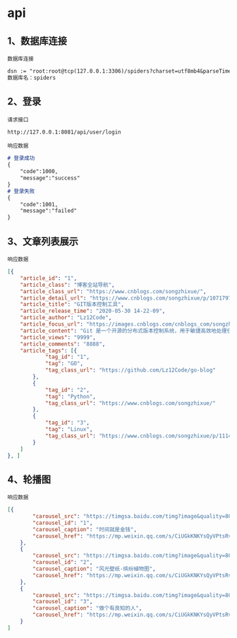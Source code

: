 # api

## 1、数据库连接
```数据库连接```
```markdown
dsn := "root:root@tcp(127.0.0.1:3306)/spiders?charset=utf8mb4&parseTime=True&loc=Local"
数据库名：spiders
```

## 2、登录

```请求接口```

```markdown
http://127.0.0.1:8081/api/user/login
```

```响应数据```

```markdown
# 登录成功
{
	"code":1000,
	"message":"success"
}
# 登录失败
{
	"code":1001,
	"message":"failed"
}
```

## 3、文章列表展示

```响应数据```

```json
[{
	"article_id": "1",
	"article_class": "博客全站导航",
	"article_class_url": "https://www.cnblogs.com/songzhixue/",
	"article_detail_url": "https://www.cnblogs.com/songzhixue/p/10717975.html",
	"article_title": "GIT版本控制工具",
	"article_release_time": "2020-05-30 14-22-09",
	"article_author": "Lz12Code",
	"article_focus_url": "https://images.cnblogs.com/cnblogs_com/songzhixue/1487435/o_1.jpg",
	"article_content": "Git 是一个开源的分布式版本控制系统，用于敏捷高效地处理任何或小或大的项目。Git 是 Linus Torvalds 为了帮助管理 Linux 内核开发而开发的一个开放源码的版本控制软件。Git 与常用的版本控制工具 CVS, Subversion 等不同，它采用了分布式版本库的方式，不必服务器端软件支持。",
	"article_views": "9999",
	"article_comments": "8888",
	"article_tags": [{
			"tag_id": "1",
			"tag": "GO",
			"tag_class_url": "https://github.com/Lz12Code/go-blog"
		},
		{
			"tag_id": "2",
			"tag": "Python",
			"tag_class_url": "https://www.cnblogs.com/songzhixue/"
		},
		{
			"tag_id": "3",
			"tag": "Linux",
			"tag_class_url": "https://www.cnblogs.com/songzhixue/p/11145760.html"
		}
	]
}, ]
```

## 4、轮播图

```响应数据```

```json
[{
		"carousel_src": "https://timgsa.baidu.com/timg?image&quality=80&size=b9999_10000&sec=1590909501932&di=ae98381c43fa0128d6f219e56fe876dd&imgtype=0&src=http%3A%2F%2Fimg.zcool.cn%2Fcommunity%2F01109a581b3802a84a0d304ff58e47.JPG%401280w_1l_2o_100sh.jpg",
		"carousel_id": "1",
		"carousel_caption": "时间就是金钱",
		"carousel_href": "https://mp.weixin.qq.com/s/CiUGkKNKYsQyVPtsRv6z4Q"
	},
	{
		"carousel_src": "https://timgsa.baidu.com/timg?image&quality=80&size=b9999_10000&sec=1590910098343&di=c723e2978392fe213fe7d726b6284aa8&imgtype=0&src=http%3A%2F%2Fimg.yanj.cn%2Fstore%2Fgoods%2F2433%2F2433_bb3d59a4fe001e725d2f70c208434136.jpg_max.jpg",
		"carousel_id": "2",
		"carousel_caption": "风光壁纸-缤纷植物图",
		"carousel_href": "https://mp.weixin.qq.com/s/CiUGkKNKYsQyVPtsRv6z4Q"
	},
	{
		"carousel_src": "https://timgsa.baidu.com/timg?image&quality=80&size=b9999_10000&sec=1590909633533&di=06ba82c19878a8801224193f37c7eb21&imgtype=0&src=http%3A%2F%2Fpic18.nipic.com%2F20120102%2F6127299_105223279000_2.jpg",
		"carousel_id": "3",
		"carousel_caption": "做个有良知的人",
		"carousel_href": "https://mp.weixin.qq.com/s/CiUGkKNKYsQyVPtsRv6z4Q"
	}
]
```



